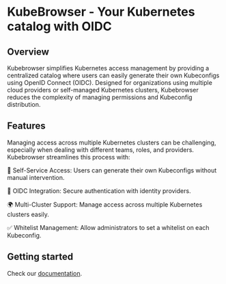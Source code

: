 # KubeBrowser - Your Kubernetes catalog with OIDC

## Overview
Kubebrowser simplifies Kubernetes access management by providing a centralized catalog where users can easily generate their own Kubeconfigs using OpenID Connect (OIDC). Designed for organizations using multiple cloud providers or self-managed Kubernetes clusters, Kubebrowser reduces the complexity of managing permissions and Kubeconfig distribution.

## Features
Managing access across multiple Kubernetes clusters can be challenging, especially when dealing with different teams, roles, and providers. Kubebrowser streamlines this process with:

🚀 Self-Service Access: Users can generate their own Kubeconfigs without manual intervention.

🔐 OIDC Integration: Secure authentication with identity providers.

🌍 Multi-Cluster Support: Manage access across multiple Kubernetes clusters easily.

✅ Whitelist Management: Allow administrators to set a whitelist on each Kubeconfig.

## Getting started

Check our [documentation](https://avistotelecom.github.io/kubebrowser/docs/getting-started.html).

